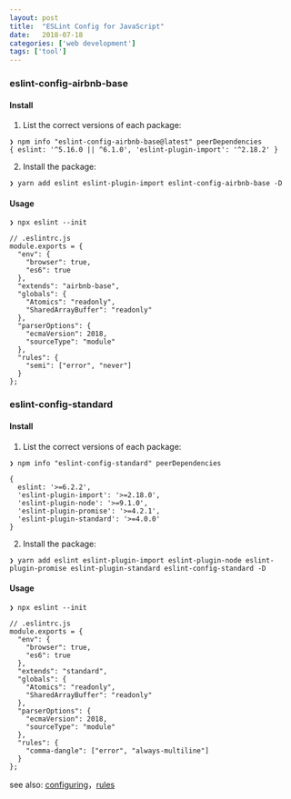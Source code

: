 ```yaml
---
layout: post
title:  "ESLint Config for JavaScript"
date:   2018-07-18
categories: ['web development']
tags: ['tool']
---
```


### eslint-config-airbnb-base

#### Install

1. List the correct versions of each package:

```
❯ npm info "eslint-config-airbnb-base@latest" peerDependencies
{ eslint: '^5.16.0 || ^6.1.0', 'eslint-plugin-import': '^2.18.2' }
```

2. Install the package:

```
❯ yarn add eslint eslint-plugin-import eslint-config-airbnb-base -D
```

#### Usage

```
❯ npx eslint --init
```

```
// .eslintrc.js
module.exports = {
  "env": {
    "browser": true,
    "es6": true
  },
  "extends": "airbnb-base",
  "globals": {
    "Atomics": "readonly",
    "SharedArrayBuffer": "readonly"
  },
  "parserOptions": {
    "ecmaVersion": 2018,
    "sourceType": "module"
  },
  "rules": {
    "semi": ["error", "never"]
  }
};
```

### eslint-config-standard

#### Install

1. List the correct versions of each package:

```
❯ npm info "eslint-config-standard" peerDependencies

{
  eslint: '>=6.2.2',
  'eslint-plugin-import': '>=2.18.0',
  'eslint-plugin-node': '>=9.1.0',
  'eslint-plugin-promise': '>=4.2.1',
  'eslint-plugin-standard': '>=4.0.0'
}
```

2. Install the package:

```
❯ yarn add eslint eslint-plugin-import eslint-plugin-node eslint-plugin-promise eslint-plugin-standard eslint-config-standard -D
```

#### Usage

```
❯ npx eslint --init
```

```
// .eslintrc.js
module.exports = {
  "env": {
    "browser": true,
    "es6": true
  },
  "extends": "standard",
  "globals": {
    "Atomics": "readonly",
    "SharedArrayBuffer": "readonly"
  },
  "parserOptions": {
    "ecmaVersion": 2018,
    "sourceType": "module"
  },
  "rules": {
    "comma-dangle": ["error", "always-multiline"]
  }
};
```

see also: [configuring](http://eslint.cn/docs/user-guide/configuring)，[rules](https://cn.eslint.org/docs/rules/)
